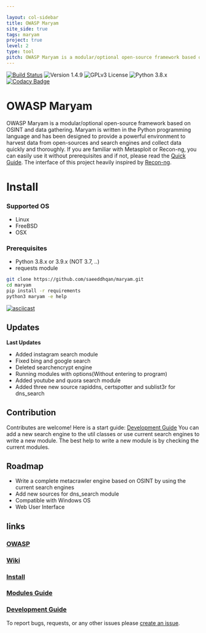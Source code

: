 ```yaml
---

layout: col-sidebar
title: OWASP Maryam
site_side: true
tags: maryam
project: true
level: 2
type: tool
pitch: OWASP Maryam is a modular/optional open-source framework based on OSINT and data gathering. Maryam is written in the Python programming language and has been designed to provide a powerful environment to harvest data from open-sources and search engines and collect data quickly and thoroughly. If you are familiar with Metasploit or Recon-ng, you can easily use it without prerequisites and if not, it’s easy to use.
---
```


[![Build Status](https://travis-ci.com/saeeddhqan/maryam.svg?branch=master)](https://travis-ci.com/saeeddhqan/maryam)
![Version 1.4.9](https://img.shields.io/badge/Version-1.4.9-green.svg)
![GPLv3 License](https://img.shields.io/badge/License-GPLv3-green.svg)
![Python 3.8.x](https://img.shields.io/badge/Python-3.8.x-green.svg)
[![Codacy Badge](https://api.codacy.com/project/badge/Grade/40d81c48b3444ee78ffc6c5c8639134c)](https://www.codacy.com/manual/saeeddhqan/Maryam?utm_source=github.com&amp;utm_medium=referral&amp;utm_content=saeeddhqan/Maryam&amp;utm_campaign=Badge_Grade)

# OWASP Maryam

OWASP Maryam is a modular/optional open-source framework based on OSINT and data gathering. Maryam is written in the Python programming language and has been designed to provide a powerful environment to harvest data from open-sources and search engines and collect data quickly and thoroughly. If you are familiar with Metasploit or Recon-ng, you can easily use it without prerequisites and if not, please read the [Quick Guide](https://github.com/saeeddhqan/Maryam/wiki#quick-guide).
The interface of this project heavily inspired by [Recon-ng](https://github.com/lanmaster53/recon-ng).

# Install
### Supported OS
 - Linux
 - FreeBSD
 - OSX

### Prerequisites
 - Python 3.8.x or 3.9.x (NOT 3.7, ..)
 - requests module

```bash
git clone https://github.com/saeeddhqan/maryam.git
cd maryam
pip install -r requirements
python3 maryam -e help
```
[![asciicast](https://asciinema.org/a/382779.svg)](https://asciinema.org/a/382779?speed=2)

## Updates
**Last Updates**

 - Added instagram search module
 - Fixed bing and google search
 - Deleted searchencrypt engine
 - Running modules with options(Without entering to program) 
 - Added youtube and quora search module
 - Added three new source rapiddns, certspotter and sublist3r for dns_search

## Contribution

Contributes are welcome! Here is a start guide: [Development Guide](https://github.com/saeeddhqan/maryam/wiki/Development-Guide)
You can add a new search engine to the util classes or use current search engines to write a new module.
The best help to write a new module is by checking the current modules.
 
## Roadmap

 - Write a complete metacrawler engine based on OSINT by using the current search engines
 - Add new sources for dns_search module
 - Compatible with Windows OS
 - Web User Interface

## links
### [OWASP](https://owasp.org/www-project-maryam/)
### [Wiki](https://github.com/saeeddhqan/maryam/wiki)
### [Install](https://github.com/saeeddhqan/maryam/wiki#install)
### [Modules Guide](https://github.com/saeeddhqan/maryam/wiki/modules)
### [Development Guide](https://github.com/saeeddhqan/maryam/wiki/Development-Guide)

To report bugs, requests, or any other issues please [create an issue](https://github.com/saeeddhqan/maryam/issues).



